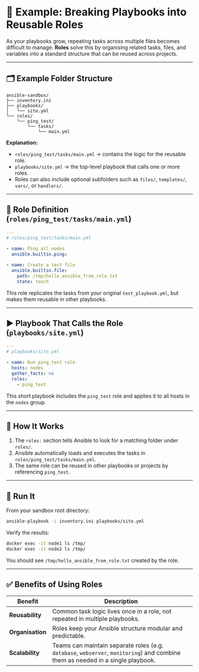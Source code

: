 # 🧱 Example: Breaking Playbooks into Reusable Roles

As your playbooks grow, repeating tasks across multiple files becomes difficult to manage.
**Roles** solve this by organising related tasks, files, and variables into a standard structure that can be reused across projects.

---

## 🗂️ Example Folder Structure

```
ansible-sandbox/
├── inventory.ini
├── playbooks/
│   └── site.yml
└── roles/
    └── ping_test/
        └── tasks/
            └── main.yml
```

**Explanation:**

* `roles/ping_test/tasks/main.yml` → contains the logic for the reusable role.
* `playbooks/site.yml` → the top-level playbook that calls one or more roles.
* Roles can also include optional subfolders such as `files/`, `templates/`, `vars/`, or `handlers/`.

---

## 🧩 Role Definition (`roles/ping_test/tasks/main.yml`)

```yaml
---
# roles/ping_test/tasks/main.yml

- name: Ping all nodes
  ansible.builtin.ping:

- name: Create a test file
  ansible.builtin.file:
    path: /tmp/hello_ansible_from_role.txt
    state: touch
```

This role replicates the tasks from your original `test_playbook.yml`, but makes them reusable in other playbooks.

---

## ▶️ Playbook That Calls the Role (`playbooks/site.yml`)

```yaml
---
# playbooks/site.yml

- name: Run ping_test role
  hosts: nodes
  gather_facts: no
  roles:
    - ping_test
```

This short playbook includes the `ping_test` role and applies it to all hosts in the `nodes` group.

---

## 🧠 How It Works

1. The `roles:` section tells Ansible to look for a matching folder under `roles/`.
2. Ansible automatically loads and executes the tasks in `roles/ping_test/tasks/main.yml`.
3. The same role can be reused in other playbooks or projects by referencing `ping_test`.

---

## 🧪 Run It

From your sandbox root directory:

```bash
ansible-playbook -i inventory.ini playbooks/site.yml
```

Verify the results:

```bash
docker exec -it node1 ls /tmp/
docker exec -it node2 ls /tmp/
```

You should see `/tmp/hello_ansible_from_role.txt` created by the role.

---

## ✅ Benefits of Using Roles

| Benefit          | Description                                                                                                                     |
| ---------------- | ------------------------------------------------------------------------------------------------------------------------------- |
| **Reusability**  | Common task logic lives once in a role, not repeated in multiple playbooks.                                                     |
| **Organisation** | Roles keep your Ansible structure modular and predictable.                                                                      |
| **Scalability**  | Teams can maintain separate roles (e.g. `database`, `webserver`, `monitoring`) and combine them as needed in a single playbook. |
